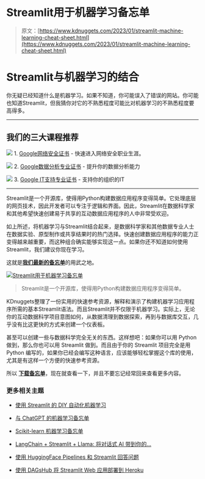 # Streamlit用于机器学习备忘单

> 原文：[https://www.kdnuggets.com/2023/01/streamlit-machine-learning-cheat-sheet.html](https://www.kdnuggets.com/2023/01/streamlit-machine-learning-cheat-sheet.html)

# Streamlit与机器学习的结合

你无疑已经知道什么是机器学习。如果不知道，你可能误入了错误的网站。你可能也知道Streamlit，但我猜你对它的不熟悉程度可能比对机器学习的不熟悉程度要高得多。

* * *

## 我们的三大课程推荐

![](../Images/0244c01ba9267c002ef39d4907e0b8fb.png) 1\. [Google网络安全证书](https://www.kdnuggets.com/google-cybersecurity) - 快速进入网络安全职业生涯。

![](../Images/e225c49c3c91745821c8c0368bf04711.png) 2\. [Google数据分析专业证书](https://www.kdnuggets.com/google-data-analytics) - 提升你的数据分析能力

![](../Images/0244c01ba9267c002ef39d4907e0b8fb.png) 3\. [Google IT支持专业证书](https://www.kdnuggets.com/google-itsupport) - 支持你的组织的IT

* * *

Streamlit是一个开源库，使得用Python构建数据应用程序变得简单。它处理底层的网页技术，因此开发者可以专注于逻辑和界面。因此，Streamlit在数据科学家和其他希望快速创建易于共享的互动数据应用程序的人中非常受欢迎。

如上所述，将机器学习与Streamlit结合起来，是数据科学家和其他数据专业人士在数据实验、原型制作或共享结果时的热门选择。快速创建数据应用程序的能力正变得越来越重要，而这种组合确实能够实现这一点。如果你还不知道如何使用Streamlit，我们建议你现在学习。

这就是[**我们最新的备忘单**](https://www.kdnuggets.com/publications/sheets/Streamlit_for_Machine_Learning_Cheat_Sheet_KDnuggets.pdf)的用武之地。

[](https://www.kdnuggets.com/publications/sheets/Streamlit_for_Machine_Learning_Cheat_Sheet_KDnuggets.pdf)

[![Streamlit用于机器学习备忘单](../Images/2579cc6af44aadf925d2faddca4a00fc.png)](https://www.kdnuggets.com/publications/sheets/Streamlit_for_Machine_Learning_Cheat_Sheet_KDnuggets.pdf)

> Streamlit是一个开源库，使得用Python构建数据应用程序变得简单。

KDnuggets整理了一份实用的快速参考资源，解释和演示了构建机器学习应用程序所需的基本Streamlit语法。而且Streamlit并不仅限于机器学习。实际上，无论你的互动数据科学项目意图如何，从数据清理到数据探索，再到与数据库交互，几乎没有比这更快的方式来创建一个仪表板。

甚至可以创建一些与数据科学完全无关的东西。这样想吧：如果你可以用 Python 做到，那么你也可以用 Streamlit 做到。而且由于你的 Streamlit 项目完全是用 Python 编写的，如果你已经会编写这种语言，应该能够轻松掌握这个库的使用，尤其是有这样一个方便的快速参考资源。

所以 [**下载备忘单**](https://www.kdnuggets.com/publications/sheets/Streamlit_for_Machine_Learning_Cheat_Sheet_KDnuggets.pdf)，现在就查看一下，并且不要忘记经常回来查看更多内容。

### 更多相关主题

+   [使用 Streamlit 的 DIY 自动化机器学习](https://www.kdnuggets.com/2021/11/diy-automated-machine-learning-app.html)

+   [与 ChatGPT 的机器学习备忘单](https://www.kdnuggets.com/2023/05/machine-learning-chatgpt-cheat-sheet.html)

+   [Scikit-learn 机器学习备忘单](https://www.kdnuggets.com/2022/12/scikit-learn-machine-learning-cheatsheet.html)

+   [LangChain + Streamlit + Llama: 将对话式 AI 带到你的…](https://www.kdnuggets.com/2023/08/langchain-streamlit-llama-bringing-conversational-ai-local-machine.html)

+   [使用 HuggingFace Pipelines 和 Streamlit 回答问题](https://www.kdnuggets.com/2021/10/simple-question-answering-web-app-hugging-face-pipelines.html)

+   [使用 DAGsHub 将 Streamlit Web 应用部署到 Heroku](https://www.kdnuggets.com/2022/02/deploying-streamlit-webapp-heroku-dagshub.html)
